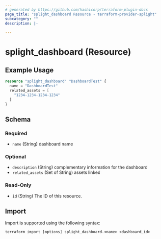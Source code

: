 ```yaml
---
# generated by https://github.com/hashicorp/terraform-plugin-docs
page_title: "splight_dashboard Resource - terraform-provider-splight"
subcategory: ""
description: |-
  
---
```


# splight_dashboard (Resource)



## Example Usage

```terraform
resource "splight_dashboard" "DashboardTest" {
  name = "DashboardTest"
  related_assets = [
    "1234-1234-1234-1234"
  ]
}
```

<!-- schema generated by tfplugindocs -->
## Schema

### Required

- `name` (String) dashboard name

### Optional

- `description` (String) complementary information for the dashboard
- `related_assets` (Set of String) assets linked

### Read-Only

- `id` (String) The ID of this resource.

## Import

Import is supported using the following syntax:

```shell
terraform import [options] splight_dashboard.<name> <dashboard_id>
```
